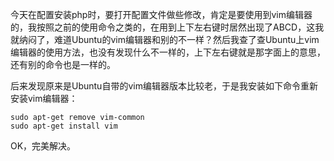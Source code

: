 今天在配置安装php时，要打开配置文件做些修改，肯定是要使用到vim编辑器的，我按照之前的使用命令之类的，在用到上下左右键时居然出现了ABCD，这我就纳闷了，难道Ubuntu的vim编辑器和别的不一样？然后我查了查Ubuntu上vim编辑器的使用方法，也没有发现什么不一样的，上下左右键就是那字面上的意思，还有别的命令也是一样的。

后来发现原来是Ubuntu自带的vim编辑器版本比较老，于是我安装如下命令重新安装vim编辑器：

	sudo apt-get remove vim-common
	sudo apt-get install vim

OK，完美解决。